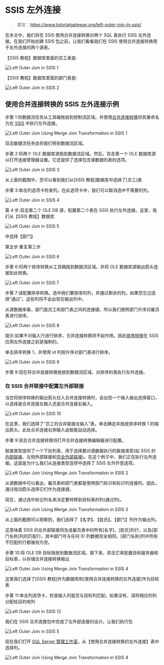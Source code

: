 # SSIS 左外连接

> 原文：<https://www.tutorialgateway.org/left-outer-join-in-ssis/>

在本文中，我们将在 SSIS 使用合并连接转换对两个 SQL 表执行 SSIS 左外连接。在我们开始创建 SSIS 包之前，让我们看看我们在 SSIS 使用合并连接转换用于左外连接的两个源表。

【SSIS 教程】数据库里面的员工表是:

![Left Outer Join in SSIS 1](img/23827562911b12acb34175266cc7cb5b.png)

【SSIS 教程】数据库里面的部门表是:

![Left Outer Join in SSIS 2](img/d1d8beeb513870094d2880429c3f90bd.png)

## 使用合并连接转换的 SSIS 左外连接示例

步骤 1:将数据流任务从工具箱拖放到控制流区域。并使用[合并连接转换](https://www.tutorialgateway.org/merge-join-transformation-in-ssis/)将其重命名为在 [SSIS](https://www.tutorialgateway.org/ssis/) 中执行左外连接。

![Left Outer Join Using Merge Join Transformation in SSIS 1](img/49626255b78fa2fd1acae762a13d2512.png)

双击数据流任务会将我们带到数据流区域。

步骤 2:将两个 OLE 数据库源拖到数据流区域。然后，双击第一个 OLE 数据库源以打开连接管理器设置。它还提供了选择包含源数据的表的选项。

![Left Outer Join in SSIS 3](img/cbda0fb159225c8821f0534fa9e05287.png)

从上面的截图中，您可以看到我们从[SSIS 教程]数据库中选择了[员工]表

步骤 3:单击列选项卡检查列。在此选项卡中，我们可以取消选中不需要的列。

![Left Outer Join in SSIS 4](img/0326c2c15f0dd6c43627a81567cb6643.png)

第 4 步:双击第二个 OLE DB 源，配置第二个表在 SSIS 执行左外连接。这里，我们从【SSIS 教程】数据库

![Left Outer Join in SSIS 5](img/43521ba4eca09cb4d183aafd37053831.png)

中选择【部门】

第五步:重复第三步

![Left Outer Join in SSIS 6](img/0930c977dbfeb4e9a94d349c2b1cb905.png)

步骤 6:将两个排序转换从工具箱拖到数据流区域。并将 OLE 数据库源输出箭头连接到此转换。

![Left Outer Join in SSIS 7](img/b7c1c029b030cf22a12a1a0accda5fd4.png)

步骤 7:请配置排序转换。选中我们要排序的列，并通过剩余的列。如果您忘记选择“通过”，这些列将不会出现在输出列中。

从源数据来看，部门是员工和部门表之间的连接键。所以我们按照部门升序对雇员表进行排序。

![Left Outer Join in SSIS 8](img/f2cf0460577e3b72098373f653a2344a.png)

提示:如果不对输入行进行排序，合并连接转换将不起作用。因此[排序转换](https://www.tutorialgateway.org/sort-transformation-in-ssis/)在 SSIS 应用左外连接之前是强制的。

单击排序转换 1，并使用 id 列按升序对部门表进行排序。

![Left Outer Join in SSIS 9](img/0a0f880ae1a05c1c973ea18ac5b3775a.png)

步骤 8:现在将合并连接转换拖放到数据流区域，对排序的表执行左外连接。

### 在 SSIS 合并联接中配置左外部联接

当您将排序转换的输出箭头拉入合并连接转换时，会出现一个输入输出选择窗口，以选择是合并连接左输入还是合并连接右输入。

![Left Outer Join in SSIS 10](img/60e87f99b55f4fcf3e7d24c021fe8e6f.png)

在这里，我们选择了“员工的合并联接左输入”表。单击确定并拖放排序转换 1 的输出箭头。此处合并连接右侧输入由智能自动选择。

步骤 9:双击合并连接转换将打开合并连接转换编辑器进行配置。

联接类型提供了一个下拉列表，用于选择要对源数据执行的联接类型(如 SSIS 的[内部联接](https://www.tutorialgateway.org/merge-join-transformation-in-ssis/)、左侧外部联接和[完全外部联接](https://www.tutorialgateway.org/full-outer-join-in-ssis/))。在这个例子中，我们正在执行左外连接。这就是为什么我们从连接类型选项中选择了 SSIS 左外乔恩选项。

![Left Outer Join Using Merge Join Transformation in SSIS 2](img/c33d3fbc00bfe25eee9214488bbd86c4.png)

从源数据中可以看出，雇员表和部门表都是使用部门标识和标识列连接的。因此，通过拖动箭头选择它们作为连接键。

现在，通过选中标记列名来决定要转移到目标表的列(通过列)。

![Left Outer Join Using Merge Join Transformation in SSIS 3](img/ea21bf34138907afc55a6dbbf03f917c.png)

从上面的截图可以观察到，我们选择了【名字】、【姓氏】、【部门】列作为输出列。

这意味着 SSIS 的左外部联接将生成雇员表中的所有[名字]，[姓氏]列行，以及[部门名称]列的匹配行，其中部门号与任何 ID 列数据完全相同。[部门名称]列中所有不匹配的行都被视为空。

步骤 10:将 OLE DB 目标拖放到数据流区域。接下来，双击它来配置目标服务器和目标表，以存储合并连接转换输出

![Left Outer Join Using Merge Join Transformation in SSIS 4](img/aafad6e34c23f982e3fa27de0c15c198.png)

这里我们选择了[SSIS 教程]作为数据库和[使用合并连接转换的左外连接]作为目标表

步骤 11:单击列选项卡，检查输入列是否与目标列匹配。如果没有，请将相应的列分配给目的地列

![Left Outer Join in SSIS 12](img/08cd6406db5a6a732507547aa8d28c45.png)

我们在 SSIS 合并连接包中完成了左外部连接的设计。让我们执行包

![Left Outer Join in SSIS 5](img/86f893535793dc843e7ed88d0fbadc18.png)

现在我们打开 [SQL Server 管理工作室](https://www.tutorialgateway.org/sql/)，从【使用合并连接转换的左外连接】表中选择列。

![Left Outer Join Using Merge Join Transformation in SSIS 4](img/9228a923d12a2ac5f22af9e0627bb22a.png)